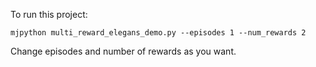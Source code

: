 To run this project:
```
mjpython multi_reward_elegans_demo.py --episodes 1 --num_rewards 2
```

Change episodes and number of rewards as you want.